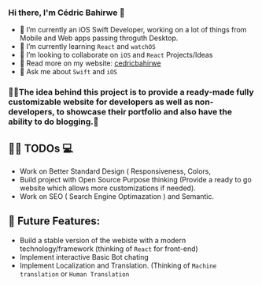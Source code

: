 ### Hi there, I'm Cédric Bahirwe 👋


- 🔭 I’m currently an iOS Swift Developer, working on a lot of things from Mobile and Web apps passing throguth Desktop.
- 🌱 I’m currently learning `React` and `watchOS`
- 👯 I’m looking to collaborate on `iOS` and `React` Projects/Ideas
- 🔦 Read more on my website: [cedricbahirwe](https://cedricbahirwe.github.io)
- 💬 Ask me about `Swift` and `iOS`


### 🎉📖The idea behind this project is to provide a ready-made fully customizable website for developers as well as non-developers, to showcase their portfolio and also have the ability to do blogging.🎉



## ✍🏽 TODOs 💻

- Work on Better Standard Design ( Responsiveness, Colors, 
- Build project with Open Source Purpose thinking (Provide a ready to go website which allows more customizations if needed).
- Work on SEO ( Search Engine Optimazation ) and Semantic.

## 🔐 Future Features:

- Build a stable version of the webiste with a modern technology/framework (thinking of `React` for front-end)
- Implement interactive Basic Bot chating
- Implement Localization and Translation. (Thinking of `Machine translation` or `Human Translation`
